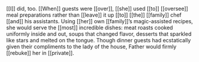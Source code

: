 [[I]] did, too. [[When]] guests were [[over]], [[she]] used [[to]] [[oversee]] meal preparations rather than [[leave]] it up [[to]] [[the]] [[family]] chef [[and]] his assistants. Using [[her]] own [[family]]’s magic-assisted recipes, she would serve the [[most]] incredible dishes: meat roasts cooked uniformly inside and out, soups that changed flavor, desserts that sparkled like stars and melted on the tongue. Though dinner guests had ecstatically given their compliments to the lady of the house, Father would firmly [[rebuke]] her in [[private]].